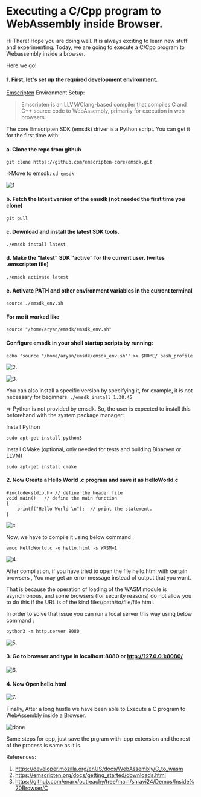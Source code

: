 # Executing a C/Cpp program to WebAssembly inside Browser.

Hi There! Hope you are doing well. It is always exciting to learn new stuff and experimenting. Today, we are going to execute a C/Cpp program to Webassembly inside a browser.

Here we go!

#### 1. First, let's set up the required development environment.
[Emscripten](https://emscripten.org/) Environment Setup:

> Emscripten is an LLVM/Clang-based compiler that compiles C and C++ source code to WebAssembly, primarily for execution in web browsers.

The core Emscripten SDK (emsdk) driver is a Python script. You can get it for the first time with:

#### a. Clone the repo from github

```
git clone https://github.com/emscripten-core/emsdk.git
```
=>Move to emsdk:
`cd emsdk`


![1](https://www.wasm.builders/remoteimages/uploads/articles/n5jv6b5mg7vds19fsrvw.png)

#### b. Fetch the latest version of the emsdk (not needed the first time you clone)
`git pull`

#### c. Download and install the latest SDK tools.

```
./emsdk install latest
```

#### d. Make the "latest" SDK "active" for the current user. (writes .emscripten file)

```
./emsdk activate latest
```

#### e. Activate PATH and other environment variables in the current terminal

```
source ./emsdk_env.sh
```
#### For me it worked like
```
source "/home/aryan/emsdk/emsdk_env.sh"
```

#### Configure emsdk in your shell startup scripts by running:
```
echo 'source "/home/aryan/emsdk/emsdk_env.sh"' >> $HOME/.bash_profile
```


![2.](https://www.wasm.builders/remoteimages/uploads/articles/5cdjlg5jyyjhle29eemq.png)


![3.](https://www.wasm.builders/remoteimages/uploads/articles/2c7y5rw909971ej05myy.png)

You can also install a specific version by specifying it, for example, it is not necessary for beginners.
`./emsdk install 1.38.45`

=> Python is not provided by emsdk. So, the user is expected to install this beforehand with the system package manager:

Install Python

```
sudo apt-get install python3
```
Install CMake (optional, only needed for tests and building Binaryen or LLVM)

```
sudo apt-get install cmake
```

#### 2. Now Create a Hello World .c program and save it as HelloWorld.c


```
#include<stdio.h> // define the header file  
void main()   // define the main function  
{  
    printf("Hello World \n");  // print the statement.  
}  
```

![c](https://www.wasm.builders/remoteimages/uploads/articles/0j4treunjciofblvlhhz.png)


Now, we have to compile it using below command :

```
emcc HelloWorld.c -o hello.html -s WASM=1
```

![4.](https://www.wasm.builders/remoteimages/uploads/articles/v8qbho2door4g16de7ji.png)

After compilation, if you have tried to open the file hello.html with certain browsers , You may get an error message instead of output that you want.

That is because the operation of loading of the WASM module is asynchronous, and some browsers (for security reasons) do not allow you to do this if the URL is of the kind file://path/to/file/file.html.

In order to solve that issue you can run a local server this way using below command :

```
python3 -m http.server 8080
```



![5.](https://www.wasm.builders/remoteimages/uploads/articles/zzbfpe6dswitd1rmmutv.png)




#### 3. Go to browser and type in localhost:8080 or http://127.0.0.1:8080/

![6.](https://www.wasm.builders/remoteimages/uploads/articles/imlb5ijtt1y40rz9za7b.png)


#### 4. Now Open hello.html
![7.](https://www.wasm.builders/remoteimages/uploads/articles/f5mqadb2k1w9ydtgd3v4.png)

Finally, After a long hustle we have been able to Execute a  C program to WebAssembly inside a Browser.

![done](https://www.wasm.builders/remoteimages/uploads/articles/eg1cetvvp83ufcy4sxg2.jpg)

Same steps for cpp, just save the prgram with .cpp extension and the rest of the process is same as it is.




References:

1. https://developer.mozilla.org/enUS/docs/WebAssembly/C_to_wasm
2. https://emscripten.org/docs/getting_started/downloads.html
3. https://github.com/enarx/outreachy/tree/main/shravi24/Demos/Inside%20Browser/C

